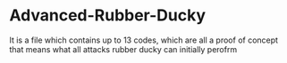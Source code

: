 # Advanced-Rubber-Ducky
It is a file which contains up to 13 codes, which are all a proof of concept that means what all attacks rubber ducky can initially perofrm
